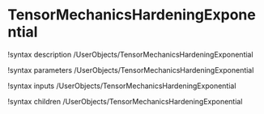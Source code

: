 <!-- MOOSE Documentation Stub: Remove this when content is added. -->

# TensorMechanicsHardeningExponential

!syntax description /UserObjects/TensorMechanicsHardeningExponential

!syntax parameters /UserObjects/TensorMechanicsHardeningExponential

!syntax inputs /UserObjects/TensorMechanicsHardeningExponential

!syntax children /UserObjects/TensorMechanicsHardeningExponential
